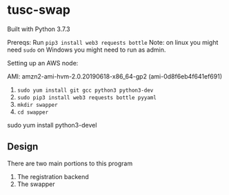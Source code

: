 # tusc-swap

Built with Python 3.7.3

Prereqs:
Run `pip3 install web3 requests bottle`
Note: on linux you might need `sudo` on Windows you might need to run as admin.

Setting up an AWS node:

AMI: amzn2-ami-hvm-2.0.20190618-x86_64-gp2 (ami-0d8f6eb4f641ef691)

1. `sudo yum install git gcc python3 python3-dev`
1. `sudo pip3 install web3 requests bottle pyyaml`
1. `mkdir swapper`
1. `cd swapper`

sudo yum install python3-devel
## Design

There are two main portions to this program
1. The registration backend
2. The swapper